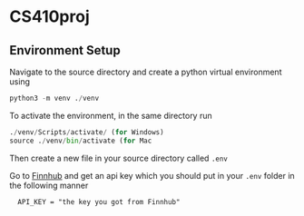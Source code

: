 # CS410proj

## Environment Setup
   Navigate to the source directory and create a python virtual environment using
   
   ~~~python
   python3 -m venv ./venv
   ~~~

  To activate the environment, in the same directory run 

  ~~~python
  ./venv/Scripts/activate/ (for Windows)
  source ./venv/bin/activate (for Mac

  ~~~

  
  Then create a new file in your source directory called ` .env `

  Go to [Finnhub](https://finnhub.io/register) and get an api key which you should put in your ` .env ` folder in the following manner

  ~~~
    API_KEY = "the key you got from Finnhub"
  ~~~

